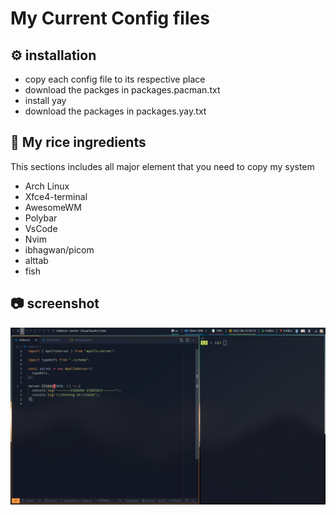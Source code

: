 # My Current Config files
## ⚙️ installation
- copy each config file to its respective place
- download the packges in packages.pacman.txt
- install yay
- download the packages in packages.yay.txt

## 🍚 My rice ingredients
This sections includes all major element that you need to copy my system
- Arch Linux
- Xfce4-terminal
- AwesomeWM
- Polybar
- VsCode
- Nvim
- ibhagwan/picom
- alttab
- fish

## 📷 screenshot
![screenshot](ss.png)

